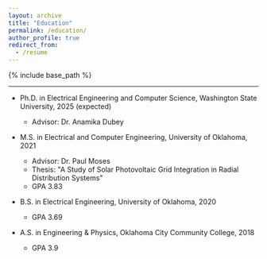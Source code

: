 ```yaml
---
layout: archive
title: "Education"
permalink: /education/
author_profile: true
redirect_from:
  - /resume
---
```


{% include base_path %}



------

* Ph.D. in Electrical Engineering and Computer Science, Washington State University, 2025 (expected)
  * Advisor: Dr. Anamika Dubey

* M.S. in Electrical and Computer Engineering, University of Oklahoma, 2021
  * Advisor: Dr. Paul Moses
  * Thesis: "A Study of Solar Photovoltaic Grid Integration in Radial Distribution Systems"
  * GPA 3.83
          
* B.S. in Electrical Engineering, University of Oklahoma, 2020
  * GPA 3.69

* A.S. in Engineering & Physics, Oklahoma City Community College, 2018
  * GPA 3.9
